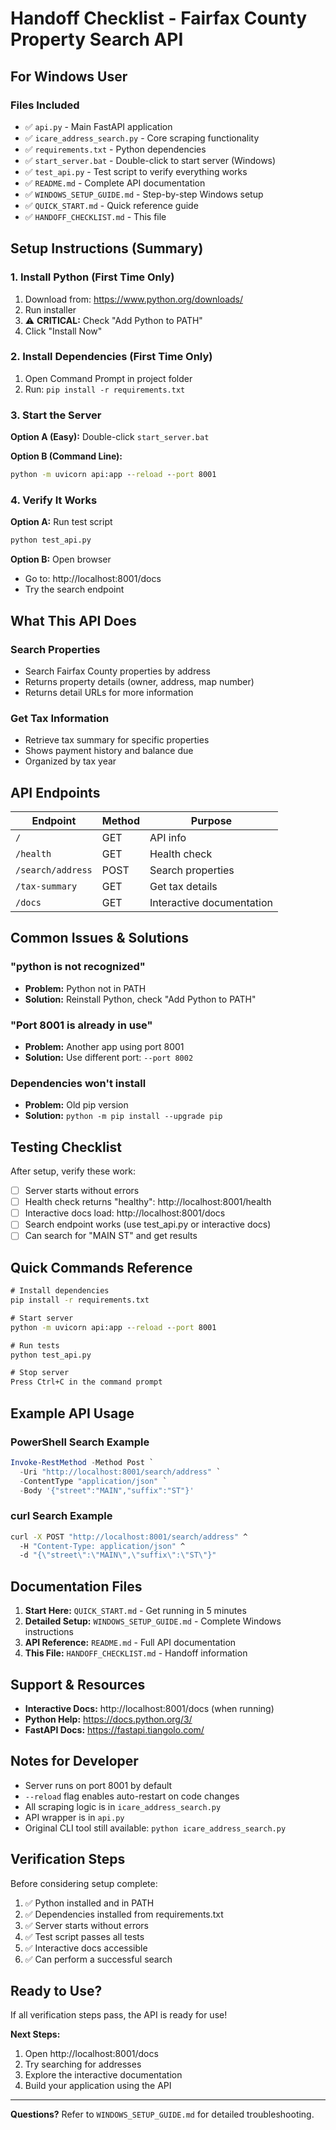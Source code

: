 # Handoff Checklist - Fairfax County Property Search API

## For Windows User

### Files Included
- ✅ `api.py` - Main FastAPI application
- ✅ `icare_address_search.py` - Core scraping functionality
- ✅ `requirements.txt` - Python dependencies
- ✅ `start_server.bat` - Double-click to start server (Windows)
- ✅ `test_api.py` - Test script to verify everything works
- ✅ `README.md` - Complete API documentation
- ✅ `WINDOWS_SETUP_GUIDE.md` - Step-by-step Windows setup
- ✅ `QUICK_START.md` - Quick reference guide
- ✅ `HANDOFF_CHECKLIST.md` - This file

## Setup Instructions (Summary)

### 1. Install Python (First Time Only)
1. Download from: https://www.python.org/downloads/
2. Run installer
3. ⚠️ **CRITICAL:** Check "Add Python to PATH"
4. Click "Install Now"

### 2. Install Dependencies (First Time Only)
1. Open Command Prompt in project folder
2. Run: `pip install -r requirements.txt`

### 3. Start the Server
**Option A (Easy):** Double-click `start_server.bat`

**Option B (Command Line):**
```cmd
python -m uvicorn api:app --reload --port 8001
```

### 4. Verify It Works
**Option A:** Run test script
```cmd
python test_api.py
```

**Option B:** Open browser
- Go to: http://localhost:8001/docs
- Try the search endpoint

## What This API Does

### Search Properties
- Search Fairfax County properties by address
- Returns property details (owner, address, map number)
- Returns detail URLs for more information

### Get Tax Information
- Retrieve tax summary for specific properties
- Shows payment history and balance due
- Organized by tax year

## API Endpoints

| Endpoint | Method | Purpose |
|----------|--------|---------|
| `/` | GET | API info |
| `/health` | GET | Health check |
| `/search/address` | POST | Search properties |
| `/tax-summary` | GET | Get tax details |
| `/docs` | GET | Interactive documentation |

## Common Issues & Solutions

### "python is not recognized"
- **Problem:** Python not in PATH
- **Solution:** Reinstall Python, check "Add Python to PATH"

### "Port 8001 is already in use"
- **Problem:** Another app using port 8001
- **Solution:** Use different port: `--port 8002`

### Dependencies won't install
- **Problem:** Old pip version
- **Solution:** `python -m pip install --upgrade pip`

## Testing Checklist

After setup, verify these work:

- [ ] Server starts without errors
- [ ] Health check returns "healthy": http://localhost:8001/health
- [ ] Interactive docs load: http://localhost:8001/docs
- [ ] Search endpoint works (use test_api.py or interactive docs)
- [ ] Can search for "MAIN ST" and get results

## Quick Commands Reference

```cmd
# Install dependencies
pip install -r requirements.txt

# Start server
python -m uvicorn api:app --reload --port 8001

# Run tests
python test_api.py

# Stop server
Press Ctrl+C in the command prompt
```

## Example API Usage

### PowerShell Search Example
```powershell
Invoke-RestMethod -Method Post `
  -Uri "http://localhost:8001/search/address" `
  -ContentType "application/json" `
  -Body '{"street":"MAIN","suffix":"ST"}'
```

### curl Search Example
```cmd
curl -X POST "http://localhost:8001/search/address" ^
  -H "Content-Type: application/json" ^
  -d "{\"street\":\"MAIN\",\"suffix\":\"ST\"}"
```

## Documentation Files

1. **Start Here:** `QUICK_START.md` - Get running in 5 minutes
2. **Detailed Setup:** `WINDOWS_SETUP_GUIDE.md` - Complete Windows instructions
3. **API Reference:** `README.md` - Full API documentation
4. **This File:** `HANDOFF_CHECKLIST.md` - Handoff information

## Support & Resources

- **Interactive Docs:** http://localhost:8001/docs (when running)
- **Python Help:** https://docs.python.org/3/
- **FastAPI Docs:** https://fastapi.tiangolo.com/

## Notes for Developer

- Server runs on port 8001 by default
- `--reload` flag enables auto-restart on code changes
- All scraping logic is in `icare_address_search.py`
- API wrapper is in `api.py`
- Original CLI tool still available: `python icare_address_search.py`

## Verification Steps

Before considering setup complete:

1. ✅ Python installed and in PATH
2. ✅ Dependencies installed from requirements.txt
3. ✅ Server starts without errors
4. ✅ Test script passes all tests
5. ✅ Interactive docs accessible
6. ✅ Can perform a successful search

## Ready to Use?

If all verification steps pass, the API is ready for use!

**Next Steps:**
1. Open http://localhost:8001/docs
2. Try searching for addresses
3. Explore the interactive documentation
4. Build your application using the API

---

**Questions?** Refer to `WINDOWS_SETUP_GUIDE.md` for detailed troubleshooting.
